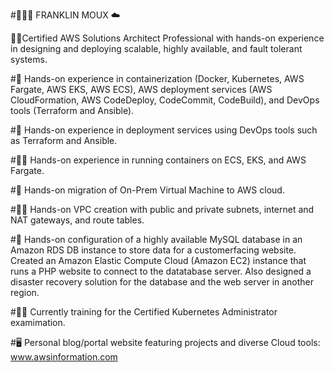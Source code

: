 #👨🏻‍💻 FRANKLIN MOUX ☁️

🙋‍♂️Certified AWS Solutions Architect Professional with hands-on experience in designing and deploying scalable, highly available, and fault tolerant systems.

#🦸 Hands-on experience in containerization (Docker, Kubernetes, AWS Fargate, AWS EKS, AWS ECS), AWS deployment services (AWS CloudFormation, AWS CodeDeploy, CodeCommit, CodeBuild), and DevOps tools (Terraform and Ansible).

#🧙 Hands-on experience in deployment services using DevOps tools such as Terraform and Ansible.

#👨‍🎤 Hands-on experience in running containers on ECS, EKS, and AWS Fargate.

#🙋 Hands-on migration of On-Prem Virtual Machine to AWS cloud.

#👨‍💼 Hands-on VPC creation with public and private subnets, internet and NAT gateways, and route tables.

#🧞 Hands-on configuration of a highly available MySQL database in an Amazon RDS DB instance to store data for a customerfacing website. Created an Amazon Elastic Compute Cloud (Amazon EC2) instance that runs a PHP website to connect to the datatabase server. Also designed a disaster recovery solution for the database and the web server in another region.

#🏋️‍♂️ Currently training for the Certified Kubernetes Administrator examimation.

#🖥️ Personal blog/portal website featuring projects and diverse Cloud tools: www.awsinformation.com
